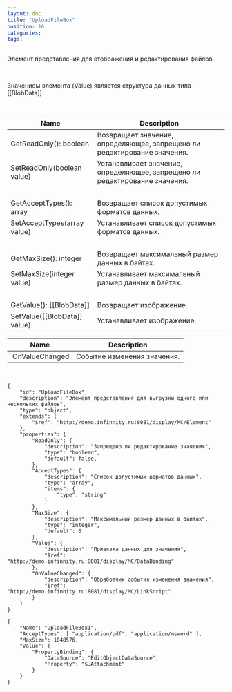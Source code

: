```yaml
---
layout: doc
title: "UploadFileBox"
position: 16
categories: 
tags: 
---
```


Элемент представления для отображения и редактирования файлов.

  


  


 

Значением элемента (Value) является структура данных типа [[BlobData]].

    

|Name|Description|
|----|-----------|
|GetReadOnly(): boolean|Возвращает значение, определяющее, запрещено ли редактирование значения.|
|SetReadOnly(boolean value)|Устанавливает значение, определяющее, запрещено ли редактирование значения.|
| | |
|GetAcceptTypes(): array<string>|Возвращает список допустимых форматов данных.|
|SetAcceptTypes(array<string> value)|Устанавливает список допустимых форматов данных.|
| | |
|GetMaxSize(): integer|Возвращает максимальный размер данных в байтах.|
|SetMaxSize(integer value)|Устанавливает максимальный размер данных в байтах.|
| | |
|GetValue(): [[BlobData]]|Возвращает изображение.|
|SetValue([[BlobData]] value)|Устанавливает изображение.|

|Name|Description|
|----|-----------|
| OnValueChanged|Событие изменения значения.|

  

```
{
	"id": "UploadFileBox",
	"description": "Элемент представления для выгрузки одного или нескольких файлов",
	"type": "object",
	"extends": {
		"$ref": "http://demo.infinnity.ru:8081/display/MC/Element"
	},
	"properties": {
		"ReadOnly": {
			"description": "Запрещено ли редактирование значения",
			"type": "boolean",
			"default": false,
        },
		"AcceptTypes": {
			"description": "Список допустимых форматов данных",
			"type": "array",
			"items": {
				"type": "string"
			}
		},
		"MaxSize": {
			"description": "Максимальный размер данных в байтах",
			"type": "integer",
			"default": 0
		},
		"Value": {
			"description": "Привязка данных для значения",
			"$ref": "http://demo.infinnity.ru:8081/display/MC/DataBinding"
		},
		"OnValueChanged": {
			"description": "Обработчик события изменения значения",
			"$ref": "http://demo.infinnity.ru:8081/display/MC/LinkScript"
		}
	}
}
```

```
{
	"Name": "UploadFileBox1",
	"AcceptTypes": [ "application/pdf", "application/msword" ],
	"MaxSize": 1048576,
	"Value": {
		"PropertyBinding": {
			"DataSource": "EditObjectDataSource",
			"Property": "$.Attachment"
		}
	}
}
```

 

 

